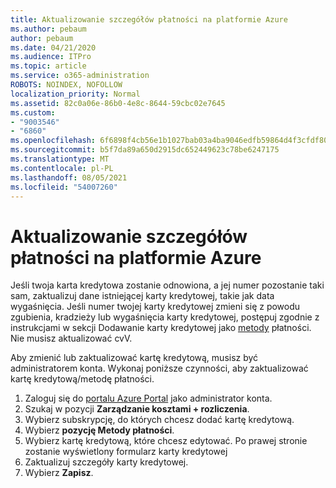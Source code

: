 ```yaml
---
title: Aktualizowanie szczegółów płatności na platformie Azure
ms.author: pebaum
author: pebaum
ms.date: 04/21/2020
ms.audience: ITPro
ms.topic: article
ms.service: o365-administration
ROBOTS: NOINDEX, NOFOLLOW
localization_priority: Normal
ms.assetid: 82c0a06e-86b0-4e8c-8644-59cbc02e7645
ms.custom:
- "9003546"
- "6860"
ms.openlocfilehash: 6f6898f4cb56e1b1027bab03a4ba9046edfb59864d4f3cfdf8057a18d737f6e9
ms.sourcegitcommit: b5f7da89a650d2915dc652449623c78be6247175
ms.translationtype: MT
ms.contentlocale: pl-PL
ms.lasthandoff: 08/05/2021
ms.locfileid: "54007260"
---
```

# <a name="update-payment-details-in-azure"></a>Aktualizowanie szczegółów płatności na platformie Azure

Jeśli twoja karta kredytowa zostanie odnowiona, a jej numer pozostanie taki sam, zaktualizuj dane istniejącej karty kredytowej, takie jak data wygaśnięcia. Jeśli numer twojej karty kredytowej zmieni się z powodu zgubienia, kradzieży lub wygaśnięcia karty kredytowej, postępuj zgodnie z instrukcjami w sekcji Dodawanie karty kredytowej jako [metody](https://docs.microsoft.com/azure/cost-management-billing/manage/change-credit-card?WT.mc_id=Portal-Microsoft_Azure_Support#addcard) płatności. Nie musisz aktualizować cvV.

Aby zmienić lub zaktualizować kartę kredytową, musisz być administratorem konta. Wykonaj poniższe czynności, aby zaktualizować kartę kredytową/metodę płatności.

1. Zaloguj się do [portalu Azure Portal](https://portal.azure.com/) jako administrator konta.
2. Szukaj w pozycji **Zarządzanie kosztami + rozliczenia**.
3. Wybierz subskrypcję, do których chcesz dodać kartę kredytową.
4. Wybierz **pozycję Metody płatności**.
5. Wybierz kartę kredytową, które chcesz edytować. Po prawej stronie zostanie wyświetlony formularz karty kredytowej
6. Zaktualizuj szczegóły karty kredytowej.
7. Wybierz **Zapisz**.
